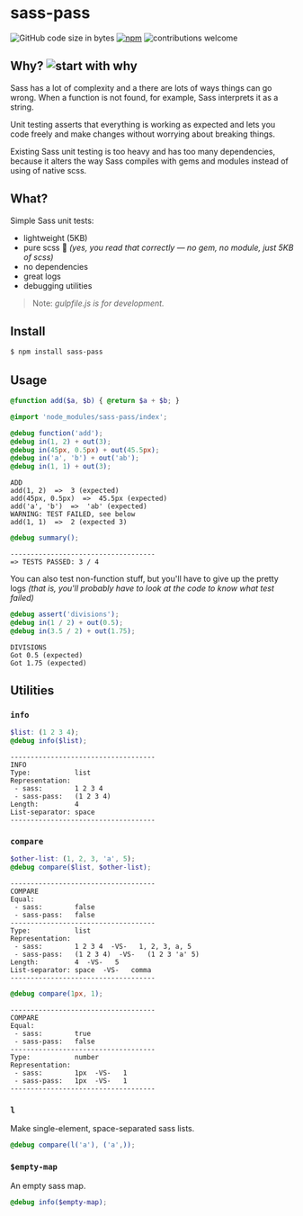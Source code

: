 # sass-pass
![GitHub code size in bytes](https://img.shields.io/github/languages/code-size/matthias-t/sass-pass.svg?colorB=4dc71f)
[![npm](https://img.shields.io/npm/v/sass-pass.svg)](https://www.npmjs.com/package/sass-pass)
![contributions welcome](https://img.shields.io/badge/contributions-welcome-brightgreen.svg?style=flat)


## Why? ![start with why](https://img.shields.io/badge/start%20with-why%3F-brightgreen.svg?style=flat)
Sass has a lot of complexity and a there are lots of ways things can go wrong. When a function is not found, for example, Sass interprets it as a string.

Unit testing asserts that everything is working as expected and lets you code freely and make changes without worrying about breaking things.

Existing Sass unit testing is too heavy and has too many dependencies, because it alters the way Sass compiles with gems and modules instead of using of native scss.


## What?
Simple Sass unit tests:
- lightweight (5KB)
- pure scss :tada: _(yes, you read that correctly — no gem, no module, just 5KB of scss)_
- no dependencies
- great logs
- debugging utilities

> Note: _gulpfile.js is for development._


## Install
```bash
$ npm install sass-pass
```


## Usage
```scss
@function add($a, $b) { @return $a + $b; }
```
```scss
@import 'node_modules/sass-pass/index';

@debug function('add');
@debug in(1, 2) + out(3);
@debug in(45px, 0.5px) + out(45.5px);
@debug in('a', 'b') + out('ab');
@debug in(1, 1) + out(3);
```
```
ADD
add(1, 2)  =>  3 (expected)
add(45px, 0.5px)  =>  45.5px (expected)
add('a', 'b')  =>  'ab' (expected)
WARNING: TEST FAILED, see below
add(1, 1)  =>  2 (expected 3)
```
```scss
@debug summary();
```
```
------------------------------------
=> TESTS PASSED: 3 / 4
```

You can also test non-function stuff, but you'll have to give up the pretty logs _(that is, you'll probably have to look at the code to know what test failed)_
```scss
@debug assert('divisions');
@debug in(1 / 2) + out(0.5);
@debug in(3.5 / 2) + out(1.75);
```
```
DIVISIONS
Got 0.5 (expected)
Got 1.75 (expected)
```


## Utilities
### `info`
```scss
$list: (1 2 3 4);
@debug info($list);
```
```
------------------------------------
INFO
Type:           list
Representation:
 - sass:        1 2 3 4
 - sass-pass:   (1 2 3 4)
Length:         4
List-separator: space
------------------------------------
```

### `compare`
```scss
$other-list: (1, 2, 3, 'a', 5);
@debug compare($list, $other-list);
```
```
------------------------------------
COMPARE
Equal:  
 - sass:        false
 - sass-pass:   false
------------------------------------
Type:           list
Representation:
 - sass:        1 2 3 4  -VS-   1, 2, 3, a, 5
 - sass-pass:   (1 2 3 4)  -VS-   (1 2 3 'a' 5)
Length:         4  -VS-   5
List-separator: space  -VS-   comma
------------------------------------
```
```scss
@debug compare(1px, 1);
```
```
------------------------------------
COMPARE
Equal:
 - sass:        true
 - sass-pass:   false
------------------------------------
Type:           number
Representation:
 - sass:        1px  -VS-   1
 - sass-pass:   1px  -VS-   1
------------------------------------
```

### `l`
Make single-element, space-separated sass lists.
```scss
@debug compare(l('a'), ('a',));
```

### `$empty-map`
An empty sass map.
```scss
@debug info($empty-map);
```
